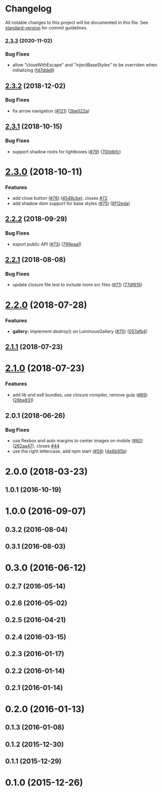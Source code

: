 # Changelog

All notable changes to this project will be documented in this file. See [standard-version](https://github.com/conventional-changelog/standard-version) for commit guidelines.

### [2.3.3](https://github.com/imgix/luminous/compare/v2.3.2...v2.3.3) (2020-11-02)


### Bug Fixes

* allow "closeWithEscape" and "injectBaseStyles" to be overriden when initializing ([fd7dde8](https://github.com/imgix/luminous/commit/fd7dde8aacdbc33771f36b2f2c3485e42b6d9fdc))

<a name="2.3.2"></a>
## [2.3.2](https://github.com/imgix/luminous/compare/v2.3.1...v2.3.2) (2018-12-02)


### Bug Fixes

* fix arrow navigation ([#121](https://github.com/imgix/luminous/issues/121)) ([2be022a](https://github.com/imgix/luminous/commit/2be022a))



<a name="2.3.1"></a>
## [2.3.1](https://github.com/imgix/luminous/compare/v2.3.0...v2.3.1) (2018-10-15)


### Bug Fixes

* support shadow roots for lightboxes ([#79](https://github.com/imgix/luminous/issues/79)) ([700dbfc](https://github.com/imgix/luminous/commit/700dbfc))



<a name="2.3.0"></a>
# [2.3.0](https://github.com/imgix/luminous/compare/v2.2.2...v2.3.0) (2018-10-11)


### Features

* add close button ([#76](https://github.com/imgix/luminous/issues/76)) ([4548cbe](https://github.com/imgix/luminous/commit/4548cbe)), closes [#72](https://github.com/imgix/luminous/issues/72)
* add shadow dom support for base styles ([#75](https://github.com/imgix/luminous/issues/75)) ([9f12eda](https://github.com/imgix/luminous/commit/9f12eda))



<a name="2.2.2"></a>
## [2.2.2](https://github.com/imgix/luminous/compare/v2.2.1...v2.2.2) (2018-09-29)


### Bug Fixes

* export public API ([#73](https://github.com/imgix/luminous/issues/73)) ([799eaa1](https://github.com/imgix/luminous/commit/799eaa1))



<a name="2.2.1"></a>
## [2.2.1](https://github.com/imgix/luminous/compare/v2.2.0...v2.2.1) (2018-08-08)


### Bug Fixes

* update closure file test to include more src files ([#71](https://github.com/imgix/luminous/issues/71)) ([77df615](https://github.com/imgix/luminous/commit/77df615))



<a name="2.2.0"></a>
# [2.2.0](https://github.com/imgix/luminous/compare/v2.1.1...v2.2.0) (2018-07-28)


### Features

* **gallery:** implement destroy() on LuminousGallery ([#70](https://github.com/imgix/luminous/issues/70)) ([057afb4](https://github.com/imgix/luminous/commit/057afb4))



<a name="2.1.1"></a>
## [2.1.1](https://github.com/imgix/luminous/compare/v2.1.0...v2.1.1) (2018-07-23)



<a name="2.1.0"></a>
# [2.1.0](https://github.com/imgix/luminous/compare/v2.0.1...v2.1.0) (2018-07-23)


### Features

* add lib and es6 bundles, use closure compiler, remove gulp ([#69](https://github.com/imgix/luminous/issues/69)) ([28be831](https://github.com/imgix/luminous/commit/28be831))



<a name="2.0.1"></a>
## 2.0.1 (2018-06-26)


### Bug Fixes

* use flexbox and auto margins to center images on mobile ([#60](https://github.com/imgix/luminous/issues/60)) ([262aa47](https://github.com/imgix/luminous/commit/262aa47)), closes [#44](https://github.com/imgix/luminous/issues/44)
* use the right lettercase, add npm start ([#58](https://github.com/imgix/luminous/issues/58)) ([4e6b95b](https://github.com/imgix/luminous/commit/4e6b95b))



<a name="2.0.0"></a>
# 2.0.0 (2018-03-23)



<a name="1.0.1"></a>
## 1.0.1 (2016-10-19)



<a name="1.0.0"></a>
# 1.0.0 (2016-09-07)



<a name="0.3.2"></a>
## 0.3.2 (2016-08-04)



<a name="0.3.1"></a>
## 0.3.1 (2016-08-03)



<a name="0.3.0"></a>
# 0.3.0 (2016-06-12)



<a name="0.2.7"></a>
## 0.2.7 (2016-05-14)



<a name="0.2.6"></a>
## 0.2.6 (2016-05-02)



<a name="0.2.5"></a>
## 0.2.5 (2016-04-21)



<a name="0.2.4"></a>
## 0.2.4 (2016-03-15)



<a name="0.2.3"></a>
## 0.2.3 (2016-01-17)



<a name="0.2.2"></a>
## 0.2.2 (2016-01-14)



<a name="0.2.1"></a>
## 0.2.1 (2016-01-14)



<a name="0.2.0"></a>
# 0.2.0 (2016-01-13)



<a name="0.1.3"></a>
## 0.1.3 (2016-01-08)



<a name="0.1.2"></a>
## 0.1.2 (2015-12-30)



<a name="0.1.1"></a>
## 0.1.1 (2015-12-29)



<a name="0.1.0"></a>
# 0.1.0 (2015-12-26)

